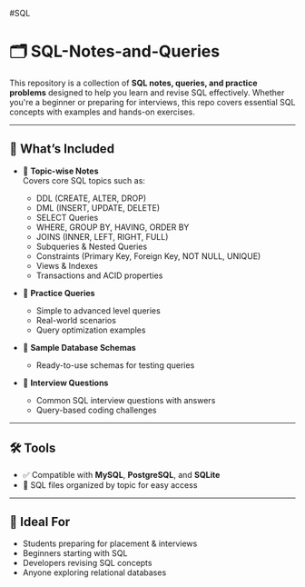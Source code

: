 #SQL
# 🗂️ SQL-Notes-and-Queries

This repository is a collection of **SQL notes, queries, and practice problems** designed to help you learn and revise SQL effectively. Whether you're a beginner or preparing for interviews, this repo covers essential SQL concepts with examples and hands-on exercises.

---

## 📌 What’s Included

- 📒 **Topic-wise Notes**  
  Covers core SQL topics such as:
  - DDL (CREATE, ALTER, DROP)
  - DML (INSERT, UPDATE, DELETE)
  - SELECT Queries
  - WHERE, GROUP BY, HAVING, ORDER BY
  - JOINS (INNER, LEFT, RIGHT, FULL)
  - Subqueries & Nested Queries
  - Constraints (Primary Key, Foreign Key, NOT NULL, UNIQUE)
  - Views & Indexes
  - Transactions and ACID properties

- 🧠 **Practice Queries**
  - Simple to advanced level queries
  - Real-world scenarios
  - Query optimization examples

- 🧪 **Sample Database Schemas**
  - Ready-to-use schemas for testing queries

- 🧾 **Interview Questions**
  - Common SQL interview questions with answers
  - Query-based coding challenges

---

## 🛠️ Tools

- ✅ Compatible with **MySQL**, **PostgreSQL**, and **SQLite**
- 📂 SQL files organized by topic for easy access

---

## 🎯 Ideal For

- Students preparing for placement & interviews  
- Beginners starting with SQL  
- Developers revising SQL concepts  
- Anyone exploring relational databases



